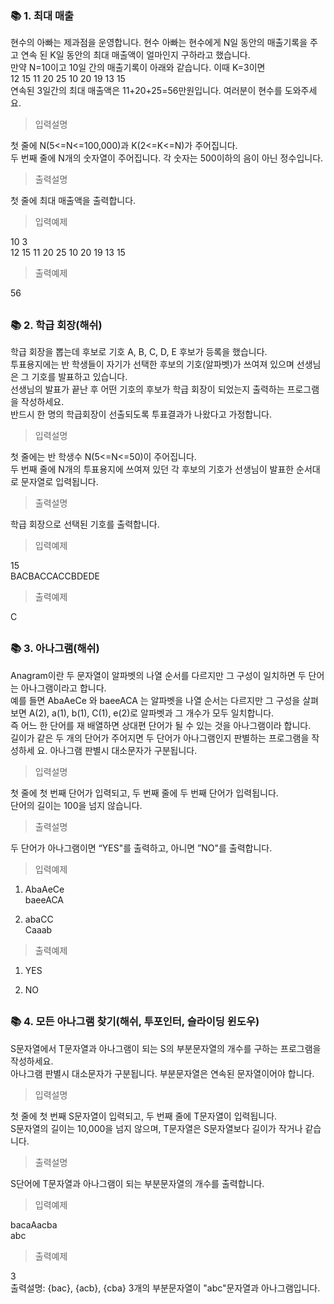 ### 📚 1. 최대 매출

현수의 아빠는 제과점을 운영합니다. 현수 아빠는 현수에게 N일 동안의 매출기록을 주고 연속 된 K일 동안의 최대 매출액이 얼마인지 구하라고 했습니다.  
만약 N=10이고 10일 간의 매출기록이 아래와 같습니다. 이때 K=3이면  
12 15 11 20 25 10 20 19 13 15  
연속된 3일간의 최대 매출액은 11+20+25=56만원입니다. 여러분이 현수를 도와주세요.

> 입력설명

첫 줄에 N(5<=N<=100,000)과 K(2<=K<=N)가 주어집니다.  
두 번째 줄에 N개의 숫자열이 주어집니다. 각 숫자는 500이하의 음이 아닌 정수입니다.

> 출력설명

첫 줄에 최대 매출액을 출력합니다.

> 입력예제

10 3  
12 15 11 20 25 10 20 19 13 15

> 출력예제

56

##

### 📚 2. 학급 회장(해쉬)

학급 회장을 뽑는데 후보로 기호 A, B, C, D, E 후보가 등록을 했습니다.  
투표용지에는 반 학생들이 자기가 선택한 후보의 기호(알파벳)가 쓰여져 있으며 선생님은 그 기호를 발표하고 있습니다.  
선생님의 발표가 끝난 후 어떤 기호의 후보가 학급 회장이 되었는지 출력하는 프로그램을 작성하세요.  
반드시 한 명의 학급회장이 선출되도록 투표결과가 나왔다고 가정합니다.

> 입력설명

첫 줄에는 반 학생수 N(5<=N<=50)이 주어집니다.  
두 번째 줄에 N개의 투표용지에 쓰여져 있던 각 후보의 기호가 선생님이 발표한 순서대로 문자열로 입력됩니다.

> 출력설명

학급 회장으로 선택된 기호를 출력합니다.

> 입력예제

15  
BACBACCACCBDEDE

> 출력예제

C

##

### 📚 3. 아나그램(해쉬)

Anagram이란 두 문자열이 알파벳의 나열 순서를 다르지만 그 구성이 일치하면 두 단어는 아나그램이라고 합니다.  
예를 들면 AbaAeCe 와 baeeACA 는 알파벳을 나열 순서는 다르지만 그 구성을 살펴보면 A(2), a(1), b(1), C(1), e(2)로 알파벳과 그 개수가 모두 일치합니다.  
즉 어느 한 단어를 재 배열하면 상대편 단어가 될 수 있는 것을 아나그램이라 합니다.  
길이가 같은 두 개의 단어가 주어지면 두 단어가 아나그램인지 판별하는 프로그램을 작성하세 요. 아나그램 판별시 대소문자가 구분됩니다.

> 입력설명

첫 줄에 첫 번째 단어가 입력되고, 두 번째 줄에 두 번째 단어가 입력됩니다.  
단어의 길이는 100을 넘지 않습니다.

> 출력설명

두 단어가 아나그램이면 “YES"를 출력하고, 아니면 ”NO"를 출력합니다.

> 입력예제

1.  AbaAeCe  
    baeeACA

2.  abaCC  
    Caaab

> 출력예제

1.  YES

2.  NO

##

### 📚 4. 모든 아나그램 찾기(해쉬, 투포인터, 슬라이딩 윈도우)

S문자열에서 T문자열과 아나그램이 되는 S의 부분문자열의 개수를 구하는 프로그램을 작성하세요.  
아나그램 판별시 대소문자가 구분됩니다. 부분문자열은 연속된 문자열이어야 합니다.

> 입력설명

첫 줄에 첫 번째 S문자열이 입력되고, 두 번째 줄에 T문자열이 입력됩니다.  
S문자열의 길이는 10,000을 넘지 않으며, T문자열은 S문자열보다 길이가 작거나 같습니다.

> 출력설명

S단어에 T문자열과 아나그램이 되는 부분문자열의 개수를 출력합니다.

> 입력예제

bacaAacba  
abc

> 출력예제

3  
출력설명: {bac}, {acb}, {cba} 3개의 부분문자열이 "abc"문자열과 아나그램입니다.

##
